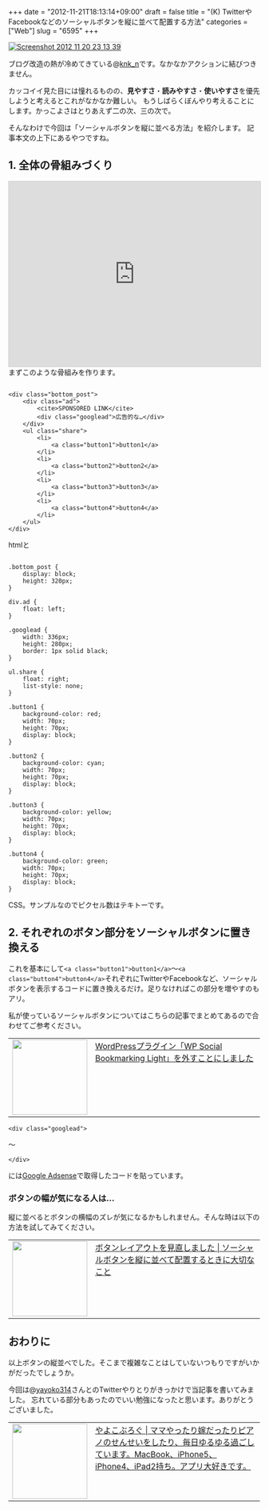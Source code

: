 +++
date = "2012-11-21T18:13:14+09:00"
draft = false
title = "(K) TwitterやFacebookなどのソーシャルボタンを縦に並べて配置する方法"
categories = ["Web"]
slug = "6595"
+++

<div class="center"><a href="https://knk-n.com/images/2012/11/screenshot_2012-11-20_23.13.39.jpg"><img src="https://knk-n.com/images/2012/11/screenshot_2012-11-20_23.13.39.jpg" alt="Screenshot 2012 11 20 23 13 39" title="screenshot_2012-11-20_23.13.39.jpg" border="1" width="" height="" style="border: 1px solid #ccc;" /></a></div>

ブログ改造の熱が冷めてきている@<a href="https://twitter.com/knk_n" target="_blank">knk_n</a>です。なかなかアクションに結びつきません。

カッコイイ見た目には憧れるものの、<strong>見やすさ</strong>・<strong>読みやすさ</strong>・<strong>使いやすさ</strong>を優先しようと考えるとこれがなかなか難しい。
もうしばらくぼんやり考えることにします。かっこよさはとりあえず二の次、三の次で。

そんなわけで今回は「ソーシャルボタンを縦に並べる方法」を紹介します。
記事本文の上下にあるやつですね。<!--more--><h2>1. 全体の骨組みづくり</h2>
<iframe style="width: 100%; height: 370px; border: 1px solid #ccc;" src="http://jsfiddle.net/knkn/H5n9K/3/embedded/result,html,css" allowfullscreen="allowfullscreen" frameborder="0"></iframe>
まずこのような骨組みを作ります。

<pre><code>
&lt;div class=&quot;bottom_post&quot;&gt;
    &lt;div class=&quot;ad&quot;&gt;
        &lt;cite&gt;SPONSORED LINK&lt;/cite&gt;
        &lt;div class=&quot;googlead&quot;&gt;広告的な&hellip;&lt;/div&gt;
    &lt;/div&gt;
    &lt;ul class=&quot;share&quot;&gt;
        &lt;li&gt;
            &lt;a class=&quot;button1&quot;&gt;button1&lt;/a&gt;
        &lt;/li&gt;
        &lt;li&gt;
            &lt;a class=&quot;button2&quot;&gt;button2&lt;/a&gt;
        &lt;/li&gt;
        &lt;li&gt;
            &lt;a class=&quot;button3&quot;&gt;button3&lt;/a&gt;
        &lt;/li&gt;
        &lt;li&gt;
            &lt;a class=&quot;button4&quot;&gt;button4&lt;/a&gt;
        &lt;/li&gt;
    &lt;/ul&gt;
&lt;/div&gt;
</code></pre>
htmlと

<pre><code class="css">
.bottom_post {
    display: block;
    height: 320px;
}

div.ad {
    float: left;
}

.googlead {
    width: 336px;
    height: 280px;
    border: 1px solid black; 
}

ul.share {
    float: right;
    list-style: none;
}

.button1 {
    background-color: red;
    width: 70px;
    height: 70px;
    display: block;
}

.button2 {
    background-color: cyan;
    width: 70px;
    height: 70px;
    display: block;
}

.button3 {
    background-color: yellow;
    width: 70px;
    height: 70px;
    display: block;
}

.button4 {
    background-color: green;
    width: 70px;
    height: 70px;
    display: block;
}
</code></pre>
CSS。サンプルなのでピクセル数はテキトーです。

<h2>2. それぞれのボタン部分をソーシャルボタンに置き換える</h2>
これを基本にして<code>&lt;a class=&quot;button1&quot;&gt;button1&lt;/a&gt;</code>〜<code>&lt;a class=&quot;button4&quot;&gt;button4&lt;/a&gt;</code>それぞれにTwitterやFacebookなど、ソーシャルボタンを表示するコードに置き換えるだけ。足りなければこの部分を増やすのもアリ。

私が使っているソーシャルボタンについてはこちらの記事でまとめてあるので合わせてご参考ください。
<table width="100%"><td valign="top" width="150"><a href="https://knk-n.com/2012/02/26/goodbye_wp-social-bookmarking-light/" target="_blank"><img border="0" src="https://knk-n.com/images/2012/11/screenshot_2012-11-20_23.14.18.jpg" alt="" width="150" height="" /></a></td><td valign="top"><a href="https://knk-n.com/2012/02/26/goodbye_wp-social-bookmarking-light/" target="_blank">WordPressプラグイン「WP Social Bookmarking Light」を外すことにしました</a><script type="text/javascript">var url = "https://knk-n.com/2012/02/26/goodbye_wp-social-bookmarking-light/";</script><script src="http://api.b.st-hatena.com/entry.count?url=https://knk-n.com/2012/02/26/goodbye_wp-social-bookmarking-light/&callback=hatebTxt"></script>
</table>

<pre><code>&lt;div class=&quot;googlead&quot;&gt;</code></pre>〜<pre><code>&lt;/div&gt;</code></pre>には<a href="http://www.google.com/adsense/?hl=ja" target="_blank">Google Adsense</a>で取得したコードを貼っています。

<h3>ボタンの幅が気になる人は…</h3>
縦に並べるとボタンの横幅のズレが気になるかもしれません。そんな時は以下の方法を試してみてください。

<table width="100%"><td valign="top" width="150"><a href="https://knk-n.com/2012/04/20/how_to_customize_button_layout/" target="_blank"><img border="0" src="https://knk-n.com/images/2012/04/how_to_customize_button_layout1.jpg" alt="" width="150" height="" /></a></td><td valign="top"><a href="https://knk-n.com/2012/04/20/how_to_customize_button_layout/" target="_blank">ボタンレイアウトを見直しました | ソーシャルボタンを縦に並べて配置するときに大切なこと</a><script type="text/javascript">var url = "https://knk-n.com/2012/04/20/how_to_customize_button_layout/";</script><script src="http://api.b.st-hatena.com/entry.count?url=https://knk-n.com/2012/04/20/how_to_customize_button_layout/&callback=hatebTxt"></script>
</table>

<h2>おわりに</h2>
以上ボタンの縦並べでした。そこまで複雑なことはしていないつもりですがいかがだったでしょうか。

今回は@<a href="https://twitter.com/yayoko314" target="_blank">yayoko314</a>さんとのTwitterやりとりがきっかけで当記事を書いてみました。
忘れている部分もあったのでいい勉強になったと思います。ありがとうございました。

<table width="100%"><td valign="top" width="150"><a href="http://yayoko314.com/" target="_blank"><img border="0" src="http://capture.heartrails.com/160x140/?http://yayoko314.com/" alt="" width="150" height="" /></a></td><td valign="top"><a href="http://yayoko314.com/" target="_blank">やよこぶろぐ | ママやったり嫁だったりピアノのせんせいをしたり、毎日ゆるゆる過ごしています。MacBook、iPhone5、iPhone4、iPad2持ち。アプリ大好きです。</a><script type="text/javascript">var url = "http://yayoko314.com/";</script><script src="http://api.b.st-hatena.com/entry.count?url=http://yayoko314.com/&callback=hatebTxt"></script>
</table>

